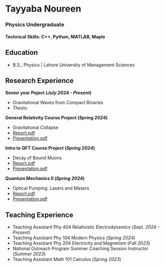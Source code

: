 # Tayyaba Noureen
### Physics Undergraduate

#### Technical Skills: C++, Python, MATLAB, Maple

## Education			        		
- B.S., Physics | Lahore University of Management Sciences

## Research Experience
**Senior year Poject (_July 2024 - Present_)**
- Gravitational Waves from Compact Binaries
- Thesis: 

**General Relativity Course Project (_Spring 2024_)**
- Gravitational Collapse
- [Report.pdf](assets/Tayyaba_Noureen_Gravitational_Collapse.pdf)
- [Presentation.pdf](assets/Gravitational_Collapse_Presentation.pdf)

**Intro to QFT Course Project (_Spring 2024_)**
- Decay of Bound Muons
- [Report.pdf](assets/Bound_Muon_Decay_25100223_and_25100114.pdf)
- [Presentation.pdf](assets/Bound_Muon_Decay_Presentation.pdf)

**Quantum Mechanics II (_Spring 2024_)**
- Optical Pumping: Lasers and Masers
- [Report.pdf](assets/Optical_Pumping_Project_Report.pdf)
- [Presentation.pdf](assets/Bound_Muon_Decay_Presentation.pdf)
  

## Teaching Experience
- Teaching Assistant Phy 404 Relativistic Electrodynamics (_Sept. 2024 - Present_)
- Teaching Assistant Phy 104 Modern Physics (_Spring 2024_)
- Teaching Assistant Phy 204 Electricity and Magnetism (_Fall 2023_)
- National Outreach Program Summer Coaching Session Instructor (_Summer 2023_)
- Teaching Assistant Math 101 Calculus (_Spring 2023_)
  




